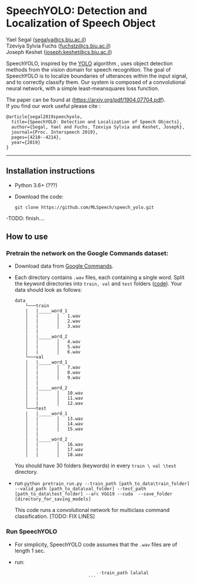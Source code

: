 # SpeechYOLO: Detection and Localization of Speech Object

Yael Segal (segalya@cs.biu.ac.il)\
Tzeviya Sylvia Fuchs (fuchstz@cs.biu.ac.il) \
Joseph Keshet (joseph.keshet@cs.biu.ac.il)             


SpeechYOLO, inspired by the [YOLO](https://arxiv.org/pdf/1506.02640.pdf) algorithm , uses object detection methods from the vision domain for speech recognition. The goal of SpeechYOLO is to localize boundaries of utterances within the input signal, and to correctly classify them. Our system is composed of a convolutional neural network, with a simple least-meansquares loss function.


The paper can be found at (https://arxiv.org/pdf/1904.07704.pdf). \
If you find our work useful please cite : 
```
@article{segal2019speechyolo,
  title={SpeechYOLO: Detection and Localization of Speech Objects},
  author={Segal, Yael and Fuchs, Tzeviya Sylvia and Keshet, Joseph},
  journal={Proc. Interspeech 2019},
  pages={4210--4214},
  year={2019}
}
```

------


## Installation instructions

- Python 3.6+ (???)

- Download the code:
    ```
    git clone https://github.com/MLSpeech/speech_yolo.git
    ```
-TODO: finish.... 


## How to use

### Pretrain the network on the Google Commands dataset:

- Download data from [Google Commands](http://download.tensorflow.org/data/speech_commands_v0.01.tar.gz).

- Each directory contains ```.wav``` files, each containing a single word. Split the keyword directories into ```train, val``` and ```test``` folders ([code](https://github.com/adiyoss/GCommandsPytorch/blob/master/make_dataset.py)). Your data should look as follows:

    ```
    data
	    └───train
	    |   |_____word_1
	    │   |       │   1.wav
	    │   |       │   2.wav
	    │   |       │   3.wav
	    │   |
	    |   |_____word_2
	    │   |       │   4.wav
	    │   |       │   5.wav
	    │   |       │   6.wav          
	    └───val
	    |   |_____word_1
	    │   |       │   7.wav
	    │   |       │   8.wav
	    │   |       │   9.wav
	    │   |
	    |   |_____word_2
	    │   |       │   10.wav
	    │   |       │   11.wav
	    │   |       │   12.wav     
	    └───test
	    |   |_____word_1
	    │   |       │   13.wav
	    │   |       │   14.wav
	    │   |       │   15.wav
	    │   |
	    |   |_____word_2
	    │   |       │   16.wav
	    │   |       │   17.wav
	    │   |       │   18.wav     
    ```
    You should have 30 folders (keywords) in every ```train \ val \test``` directory.

- run ```python pretrain_run.py --train_path [path_to_data\train_folder]  --valid_path [path_to_data\val_folder] --test_path [path_to_data\test_folder] --arc VGG19 --cuda  --save_folder [directory_for_saving_models]  ```
	
	This code runs a convolutional network for multiclass command classification. [TODO: FIX LINES]

### Run SpeechYOLO

- For simplicity, SpeechYOLO code assumes that the `.wav` files are of length 1 sec. 

- run: 
	```python run\_speech\_yolo.py --train_path lalala
								   --train_path lalalal
								```